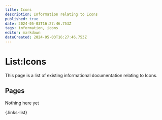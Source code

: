 ```yaml
---
title: Icons
description: Information relating to Icons
published: true
date: 2024-05-03T16:27:46.753Z
tags: information, icons
editor: markdown
dateCreated: 2024-05-03T16:27:46.753Z
---
```


# List:Icons
This page is a list of existing informational documentation relating to Icons.

## Pages
Nothing here yet

{.links-list}